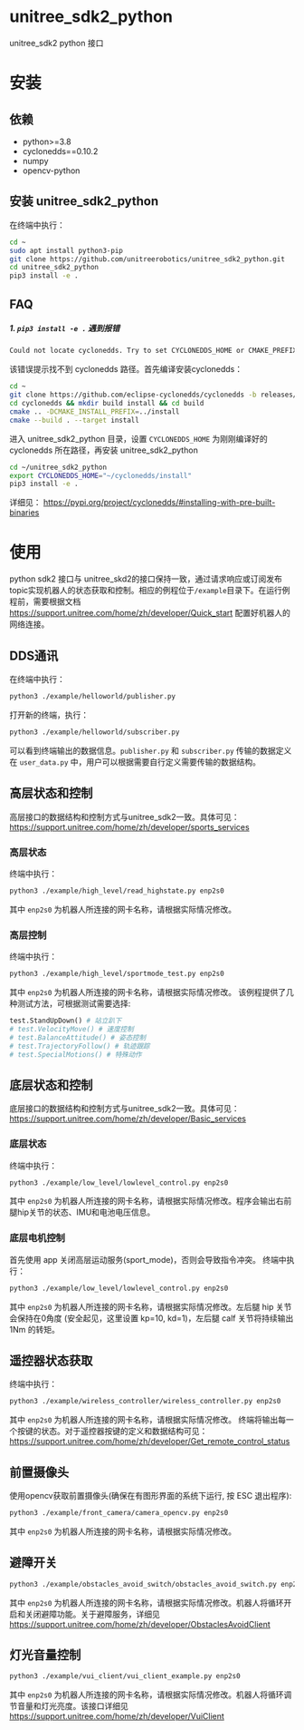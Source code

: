 # unitree_sdk2_python
unitree_sdk2 python 接口

# 安装
## 依赖
- python>=3.8
- cyclonedds==0.10.2
- numpy
- opencv-python

## 安装 unitree_sdk2_python
在终端中执行：
```bash
cd ~
sudo apt install python3-pip
git clone https://github.com/unitreerobotics/unitree_sdk2_python.git
cd unitree_sdk2_python
pip3 install -e .
```
## FAQ
##### 1. `pip3 install -e .` 遇到报错
```bash
Could not locate cyclonedds. Try to set CYCLONEDDS_HOME or CMAKE_PREFIX_PATH
```
该错误提示找不到 cyclonedds 路径。首先编译安装cyclonedds：
```bash
cd ~
git clone https://github.com/eclipse-cyclonedds/cyclonedds -b releases/0.10.x 
cd cyclonedds && mkdir build install && cd build
cmake .. -DCMAKE_INSTALL_PREFIX=../install
cmake --build . --target install
```
进入 unitree_sdk2_python 目录，设置 `CYCLONEDDS_HOME` 为刚刚编译好的 cyclonedds 所在路径，再安装 unitree_sdk2_python
```bash
cd ~/unitree_sdk2_python
export CYCLONEDDS_HOME="~/cyclonedds/install"
pip3 install -e .
```

详细见：
https://pypi.org/project/cyclonedds/#installing-with-pre-built-binaries

# 使用
python sdk2 接口与 unitree_skd2的接口保持一致，通过请求响应或订阅发布topic实现机器人的状态获取和控制。相应的例程位于`/example`目录下。在运行例程前，需要根据文档 https://support.unitree.com/home/zh/developer/Quick_start 配置好机器人的网络连接。
## DDS通讯
在终端中执行：
```bash
python3 ./example/helloworld/publisher.py
```
打开新的终端，执行：
```bash
python3 ./example/helloworld/subscriber.py
```
可以看到终端输出的数据信息。`publisher.py` 和 `subscriber.py` 传输的数据定义在 `user_data.py` 中，用户可以根据需要自行定义需要传输的数据结构。

## 高层状态和控制
高层接口的数据结构和控制方式与unitree_sdk2一致。具体可见：https://support.unitree.com/home/zh/developer/sports_services
### 高层状态
终端中执行：
```bash
python3 ./example/high_level/read_highstate.py enp2s0
```
其中 `enp2s0` 为机器人所连接的网卡名称，请根据实际情况修改。
### 高层控制
终端中执行：
```bash
python3 ./example/high_level/sportmode_test.py enp2s0
```
其中 `enp2s0` 为机器人所连接的网卡名称，请根据实际情况修改。
该例程提供了几种测试方法，可根据测试需要选择:
```python
test.StandUpDown() # 站立趴下
# test.VelocityMove() # 速度控制
# test.BalanceAttitude() # 姿态控制
# test.TrajectoryFollow() # 轨迹跟踪
# test.SpecialMotions() # 特殊动作

```
## 底层状态和控制
底层接口的数据结构和控制方式与unitree_sdk2一致。具体可见：https://support.unitree.com/home/zh/developer/Basic_services
### 底层状态
终端中执行：
```bash
python3 ./example/low_level/lowlevel_control.py enp2s0
```
其中 `enp2s0` 为机器人所连接的网卡名称，请根据实际情况修改。程序会输出右前腿hip关节的状态、IMU和电池电压信息。

### 底层电机控制
首先使用 app 关闭高层运动服务(sport_mode)，否则会导致指令冲突。
终端中执行：
```bash
python3 ./example/low_level/lowlevel_control.py enp2s0
```
其中 `enp2s0` 为机器人所连接的网卡名称，请根据实际情况修改。左后腿 hip 关节会保持在0角度 (安全起见，这里设置 kp=10, kd=1)，左后腿 calf 关节将持续输出 1Nm 的转矩。

## 遥控器状态获取
终端中执行：
```bash
python3 ./example/wireless_controller/wireless_controller.py enp2s0
```
其中 `enp2s0` 为机器人所连接的网卡名称，请根据实际情况修改。
终端将输出每一个按键的状态。对于遥控器按键的定义和数据结构可见： https://support.unitree.com/home/zh/developer/Get_remote_control_status

## 前置摄像头
使用opencv获取前置摄像头(确保在有图形界面的系统下运行, 按 ESC 退出程序): 
```bash
python3 ./example/front_camera/camera_opencv.py enp2s0
```
其中 `enp2s0` 为机器人所连接的网卡名称，请根据实际情况修改。

## 避障开关
```bash
python3 ./example/obstacles_avoid_switch/obstacles_avoid_switch.py enp2s0
```
其中 `enp2s0` 为机器人所连接的网卡名称，请根据实际情况修改。机器人将循环开启和关闭避障功能。关于避障服务，详细见 https://support.unitree.com/home/zh/developer/ObstaclesAvoidClient

## 灯光音量控制
```bash
python3 ./example/vui_client/vui_client_example.py enp2s0
```
其中 `enp2s0` 为机器人所连接的网卡名称，请根据实际情况修改。机器人将循环调节音量和灯光亮度。该接口详细见 https://support.unitree.com/home/zh/developer/VuiClient

